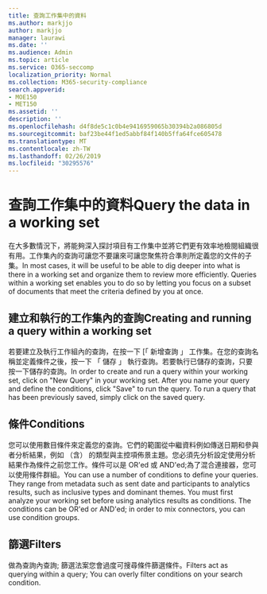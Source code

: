 ```yaml
---
title: 查詢工作集中的資料
ms.author: markjjo
author: markjjo
manager: laurawi
ms.date: ''
ms.audience: Admin
ms.topic: article
ms.service: O365-seccomp
localization_priority: Normal
ms.collection: M365-security-compliance
search.appverid:
- MOE150
- MET150
ms.assetid: ''
description: ''
ms.openlocfilehash: d4f8de5c1c0b4e9416959065b30394b2a086805d
ms.sourcegitcommit: baf23be44f1ed5abbf84f140b5ffa64fce605478
ms.translationtype: MT
ms.contentlocale: zh-TW
ms.lasthandoff: 02/26/2019
ms.locfileid: "30295576"
---
```

# <a name="query-the-data-in-a-working-set"></a><span data-ttu-id="a3243-102">查詢工作集中的資料</span><span class="sxs-lookup"><span data-stu-id="a3243-102">Query the data in a working set</span></span>

<span data-ttu-id="a3243-p101">在大多數情況下，將能夠深入探討項目有工作集中並將它們更有效率地檢閱組織很有用。工作集內的查詢可讓您不要讓來可讓您聚焦符合準則所定義您的文件的子集。</span><span class="sxs-lookup"><span data-stu-id="a3243-p101">In most cases, it will be useful to be able to dig deeper into what is there in a working set and organize them to review more efficiently. Queries within a working set enables you to do so by letting you focus on a subset of documents that meet the criteria defined by you at once.</span></span>

## <a name="creating-and-running-a-query-within-a-working-set"></a><span data-ttu-id="a3243-105">建立和執行的工作集內的查詢</span><span class="sxs-lookup"><span data-stu-id="a3243-105">Creating and running a query within a working set</span></span>

<span data-ttu-id="a3243-p102">若要建立及執行工作組內的查詢，在按一下 [「 新增查詢 」 工作集。在您的查詢名稱並定義條件之後，按一下 「 儲存 」 執行查詢。若要執行已儲存的查詢，只要按一下儲存的查詢。</span><span class="sxs-lookup"><span data-stu-id="a3243-p102">In order to create and run a query within your working set, click on "New Query" in your working set. After you name your query and define the conditions, click "Save" to run the query. To run a query that has been previously saved, simply click on the saved query.</span></span>

## <a name="conditions"></a><span data-ttu-id="a3243-109">條件</span><span class="sxs-lookup"><span data-stu-id="a3243-109">Conditions</span></span>

<span data-ttu-id="a3243-p103">您可以使用數目條件來定義您的查詢。它們的範圍從中繼資料例如傳送日期和參與者分析結果，例如 （含） 的類型與主控項佈景主題。您必須先分析設定使用分析結果作為條件之前您工作。條件可以是 OR'ed 或 AND'ed;為了混合連接器，您可以使用條件群組。</span><span class="sxs-lookup"><span data-stu-id="a3243-p103">You can use a number of conditions to define your queries. They range from metadata such as sent date and participants to analytics results, such as inclusive types and dominant themes. You must first analyze your working set before using analytics results as conditions. The conditions can be OR'ed or AND'ed; in order to mix connectors, you can use condition groups.</span></span>

## <a name="filters"></a><span data-ttu-id="a3243-114">篩選</span><span class="sxs-lookup"><span data-stu-id="a3243-114">Filters</span></span>
<span data-ttu-id="a3243-115">做為查詢內查詢; 篩選法案您會過度可搜尋條件篩選條件。</span><span class="sxs-lookup"><span data-stu-id="a3243-115">Filters act as querying within a query; You can overly filter conditions on your search condition.</span></span>


